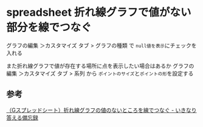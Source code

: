 # spreadsheet 折れ線グラフで値がない部分を線でつなぐ
グラフの編集 ＞カスタマイズ タブ > グラフの種類 で
`null値を表示`にチェックを入れる

また折れ線グラフで値が存在する場所に点を表示したい場合はあるか
グラフの編集 ＞カスタマイズ タブ > 系列 から
`ポイントのサイズ`と`ポイントの形`を設定する

## 参考
[（Gスプレッドシート）折れ線グラフの値のないところを線でつなぐ - いきなり答える備忘録](https://www.officeisyours.com/entry/2021/04/26/025457)